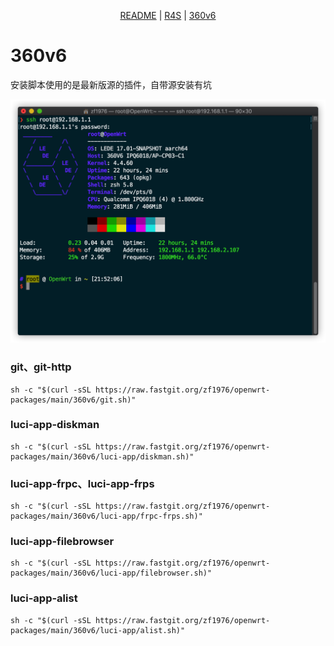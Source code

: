 <p align="center">
    <a href="https://github.com/zf1976/packages/blob/main/README.md">README</a> | <a href="https://github.com/zf1976/packages/blob/main/README-R4S.md">R4S</a> | <a href="https://github.com/zf1976/packages/blob/main/README-360v6.md">360v6</a>
</p>

# 360v6
安装脚本使用的是最新版源的插件，自带源安装有坑

<img src="./360v6/img/360v6.png"/>

### git、git-http
```shell
sh -c "$(curl -sSL https://raw.fastgit.org/zf1976/openwrt-packages/main/360v6/git.sh)"
```

### luci-app-diskman
```shell
sh -c "$(curl -sSL https://raw.fastgit.org/zf1976/openwrt-packages/main/360v6/luci-app/diskman.sh)"
```

### luci-app-frpc、luci-app-frps
```shell
sh -c "$(curl -sSL https://raw.fastgit.org/zf1976/openwrt-packages/main/360v6/luci-app/frpc-frps.sh)"
```

### luci-app-filebrowser
```shell
sh -c "$(curl -sSL https://raw.fastgit.org/zf1976/openwrt-packages/main/360v6/luci-app/filebrowser.sh)"
```

### luci-app-alist
```shell
sh -c "$(curl -sSL https://raw.fastgit.org/zf1976/openwrt-packages/main/360v6/luci-app/alist.sh)"
```
